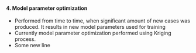 #### 4. Model parameter optimization

- Performed from time to time, when significant amount of new cases was produced. It results in new model parameters used for training
- Currently model parameter optimization performed using Kriging process.
- Some new line

